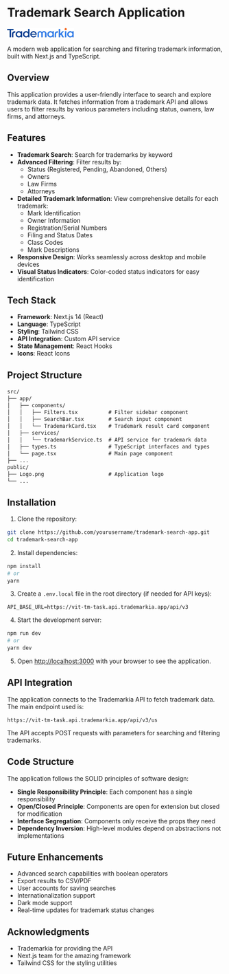 # Trademark Search Application

![Trademarkia Logo](public/Logo.png)

A modern web application for searching and filtering trademark information, built with Next.js and TypeScript.

## Overview

This application provides a user-friendly interface to search and explore trademark data. It fetches information from a trademark API and allows users to filter results by various parameters including status, owners, law firms, and attorneys.

## Features

- **Trademark Search**: Search for trademarks by keyword
- **Advanced Filtering**: Filter results by:
  - Status (Registered, Pending, Abandoned, Others)
  - Owners
  - Law Firms
  - Attorneys
- **Detailed Trademark Information**: View comprehensive details for each trademark:
  - Mark Identification
  - Owner Information
  - Registration/Serial Numbers
  - Filing and Status Dates
  - Class Codes
  - Mark Descriptions
- **Responsive Design**: Works seamlessly across desktop and mobile devices
- **Visual Status Indicators**: Color-coded status indicators for easy identification

## Tech Stack

- **Framework**: Next.js 14 (React)
- **Language**: TypeScript
- **Styling**: Tailwind CSS
- **API Integration**: Custom API service
- **State Management**: React Hooks
- **Icons**: React Icons

## Project Structure

```
src/
├── app/
│   ├── components/
│   │   ├── Filters.tsx          # Filter sidebar component
│   │   ├── SearchBar.tsx        # Search input component
│   │   └── TrademarkCard.tsx    # Trademark result card component
│   ├── services/
│   │   └── trademarkService.ts  # API service for trademark data
│   ├── types.ts                 # TypeScript interfaces and types
│   └── page.tsx                 # Main page component
├── ...
public/
├── Logo.png                     # Application logo
└── ...
```

## Installation

1. Clone the repository:
```bash
git clone https://github.com/yourusername/trademark-search-app.git
cd trademark-search-app
```

2. Install dependencies:
```bash
npm install
# or
yarn
```

3. Create a `.env.local` file in the root directory (if needed for API keys):
```
API_BASE_URL=https://vit-tm-task.api.trademarkia.app/api/v3
```

4. Start the development server:
```bash
npm run dev
# or
yarn dev
```

5. Open [http://localhost:3000](http://localhost:3000) with your browser to see the application.

## API Integration

The application connects to the Trademarkia API to fetch trademark data. The main endpoint used is:

```
https://vit-tm-task.api.trademarkia.app/api/v3/us
```

The API accepts POST requests with parameters for searching and filtering trademarks.

## Code Structure

The application follows the SOLID principles of software design:

- **Single Responsibility Principle**: Each component has a single responsibility
- **Open/Closed Principle**: Components are open for extension but closed for modification
- **Interface Segregation**: Components only receive the props they need
- **Dependency Inversion**: High-level modules depend on abstractions not implementations

## Future Enhancements

- Advanced search capabilities with boolean operators
- Export results to CSV/PDF
- User accounts for saving searches
- Internationalization support
- Dark mode support
- Real-time updates for trademark status changes


## Acknowledgments

- Trademarkia for providing the API
- Next.js team for the amazing framework
- Tailwind CSS for the styling utilities
